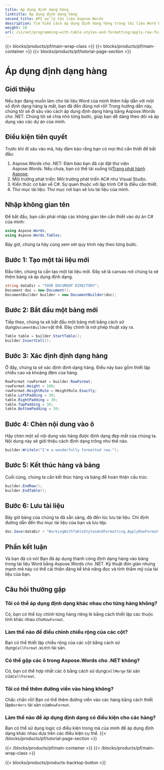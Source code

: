 ```yaml
---
title: Áp dụng định dạng hàng
linktitle: Áp dụng định dạng hàng
second_title: API xử lý tài liệu Aspose.Words
description: Tìm hiểu cách áp dụng định dạng hàng trong tài liệu Word bằng Aspose.Words cho .NET. Làm theo hướng dẫn từng bước của chúng tôi để biết hướng dẫn chi tiết.
weight: 10
url: /vi/net/programming-with-table-styles-and-formatting/apply-row-formatting/
---
```


{{< blocks/products/pf/main-wrap-class >}}
{{< blocks/products/pf/main-container >}}
{{< blocks/products/pf/tutorial-page-section >}}

# Áp dụng định dạng hàng

## Giới thiệu

Nếu bạn đang muốn làm cho tài liệu Word của mình thêm hấp dẫn với một số định dạng hàng lạ mắt, bạn đã đến đúng nơi rồi! Trong hướng dẫn này, chúng tôi sẽ đi sâu vào cách áp dụng định dạng hàng bằng Aspose.Words cho .NET. Chúng tôi sẽ chia nhỏ từng bước, giúp bạn dễ dàng theo dõi và áp dụng vào các dự án của mình.

## Điều kiện tiên quyết

Trước khi đi sâu vào mã, hãy đảm bảo rằng bạn có mọi thứ cần thiết để bắt đầu:

1.  Aspose.Words cho .NET: Đảm bảo bạn đã cài đặt thư viện Aspose.Words. Nếu chưa, bạn có thể tải xuống từ[Trang phát hành Aspose](https://releases.aspose.com/words/net/).
2. Môi trường phát triển: Môi trường phát triển AC# như Visual Studio.
3. Kiến thức cơ bản về C#: Sự quen thuộc với lập trình C# là điều cần thiết.
4. Thư mục tài liệu: Thư mục nơi bạn sẽ lưu tài liệu của mình.

## Nhập không gian tên

Để bắt đầu, bạn cần phải nhập các không gian tên cần thiết vào dự án C# của mình:

```csharp
using Aspose.Words;
using Aspose.Words.Tables;
```

Bây giờ, chúng ta hãy cùng xem xét quy trình này theo từng bước.

## Bước 1: Tạo một tài liệu mới

Đầu tiên, chúng ta cần tạo một tài liệu mới. Đây sẽ là canvas nơi chúng ta sẽ thêm bảng và áp dụng định dạng.

```csharp
string dataDir = "YOUR DOCUMENT DIRECTORY";
Document doc = new Document();
DocumentBuilder builder = new DocumentBuilder(doc);
```

## Bước 2: Bắt đầu một bảng mới

 Tiếp theo, chúng ta sẽ bắt đầu một bảng mới bằng cách sử dụng`DocumentBuilder`vật thể. Đây chính là nơi phép thuật xảy ra.

```csharp
Table table = builder.StartTable();
builder.InsertCell();
```

## Bước 3: Xác định định dạng hàng

Ở đây, chúng ta sẽ xác định định dạng hàng. Điều này bao gồm thiết lập chiều cao và khoảng đệm của hàng.

```csharp
RowFormat rowFormat = builder.RowFormat;
rowFormat.Height = 100;
rowFormat.HeightRule = HeightRule.Exactly;
table.LeftPadding = 30;
table.RightPadding = 30;
table.TopPadding = 30;
table.BottomPadding = 30;
```

## Bước 4: Chèn nội dung vào ô

Hãy chèn một số nội dung vào hàng được định dạng đẹp mắt của chúng ta. Nội dung này sẽ giới thiệu cách định dạng trông như thế nào.

```csharp
builder.Writeln("I'm a wonderfully formatted row.");
```

## Bước 5: Kết thúc hàng và bảng

Cuối cùng, chúng ta cần kết thúc hàng và bảng để hoàn thiện cấu trúc.

```csharp
builder.EndRow();
builder.EndTable();
```

## Bước 6: Lưu tài liệu

Bây giờ bảng của chúng ta đã sẵn sàng, đã đến lúc lưu tài liệu. Chỉ định đường dẫn đến thư mục tài liệu của bạn và lưu tệp.

```csharp
doc.Save(dataDir + "WorkingWithTableStylesAndFormatting.ApplyRowFormatting.docx");
```

## Phần kết luận

Và bạn đã có nó! Bạn đã áp dụng thành công định dạng hàng vào bảng trong tài liệu Word bằng Aspose.Words cho .NET. Kỹ thuật đơn giản nhưng mạnh mẽ này có thể cải thiện đáng kể khả năng đọc và tính thẩm mỹ của tài liệu của bạn.

## Câu hỏi thường gặp

### Tôi có thể áp dụng định dạng khác nhau cho từng hàng không?  
 Có, bạn có thể tùy chỉnh từng hàng riêng lẻ bằng cách thiết lập các thuộc tính khác nhau cho`RowFormat`.

### Làm thế nào để điều chỉnh chiều rộng của các cột?  
 Bạn có thể thiết lập chiều rộng của các cột bằng cách sử dụng`CellFormat.Width` tài sản.

### Có thể gộp các ô trong Aspose.Words cho .NET không?  
 Có, bạn có thể hợp nhất các ô bằng cách sử dụng`CellMerge` tài sản của`CellFormat`.

### Tôi có thể thêm đường viền vào hàng không?  
 Chắc chắn rồi! Bạn có thể thêm đường viền vào các hàng bằng cách thiết lập`Borders` tài sản của`RowFormat`.

### Làm thế nào để áp dụng định dạng có điều kiện cho các hàng?  
Bạn có thể sử dụng logic có điều kiện trong mã của mình để áp dụng định dạng khác nhau dựa trên các điều kiện cụ thể.
{{< /blocks/products/pf/tutorial-page-section >}}

{{< /blocks/products/pf/main-container >}}
{{< /blocks/products/pf/main-wrap-class >}}

{{< blocks/products/products-backtop-button >}}
